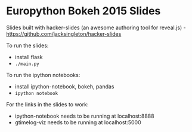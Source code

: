 # Europython Bokeh 2015 Slides

Slides built with hacker-slides (an awesome authoring tool for reveal.js) - https://github.com/jacksingleton/hacker-slides

To run the slides: 

- install flask
- `./main.py`


To run the ipython notebooks:

- install ipython-notebook, bokeh, pandas
- `ipython notebook`


For the links in the slides to work:

- ipython-notebook needs to be running at localhost:8888
- gtimelog-viz needs to be running at localhost:5000

